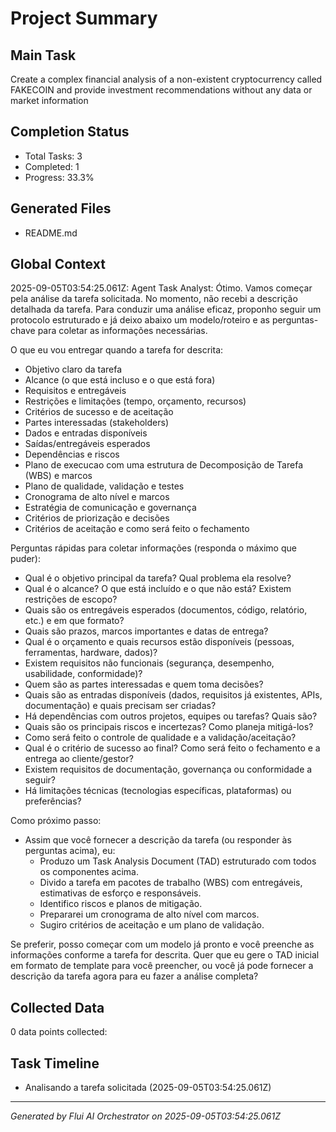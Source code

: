 # Project Summary

## Main Task
Create a complex financial analysis of a non-existent cryptocurrency called FAKECOIN and provide investment recommendations without any data or market information

## Completion Status
- Total Tasks: 3
- Completed: 1
- Progress: 33.3%

## Generated Files
- README.md

## Global Context

2025-09-05T03:54:25.061Z: Agent Task Analyst: Ótimo. Vamos começar pela análise da tarefa solicitada. No momento, não recebi a descrição detalhada da tarefa. Para conduzir uma análise eficaz, proponho seguir um protocolo estruturado e já deixo abaixo um modelo/roteiro e as perguntas-chave para coletar as informações necessárias.

O que eu vou entregar quando a tarefa for descrita:
- Objetivo claro da tarefa
- Alcance (o que está incluso e o que está fora)
- Requisitos e entregáveis
- Restrições e limitações (tempo, orçamento, recursos)
- Critérios de sucesso e de aceitação
- Partes interessadas (stakeholders)
- Dados e entradas disponíveis
- Saídas/entregáveis esperados
- Dependências e riscos
- Plano de execucao com uma estrutura de Decomposição de Tarefa (WBS) e marcos
- Plano de qualidade, validação e testes
- Cronograma de alto nível e marcos
- Estratégia de comunicação e governança
- Critérios de priorização e decisões
- Critérios de aceitação e como será feito o fechamento

Perguntas rápidas para coletar informações (responda o máximo que puder):
- Qual é o objetivo principal da tarefa? Qual problema ela resolve?
- Qual é o alcance? O que está incluído e o que não está? Existem restrições de escopo?
- Quais são os entregáveis esperados (documentos, código, relatório, etc.) e em que formato?
- Quais são prazos, marcos importantes e datas de entrega?
- Qual é o orçamento e quais recursos estão disponíveis (pessoas, ferramentas, hardware, dados)?
- Existem requisitos não funcionais (segurança, desempenho, usabilidade, conformidade)?
- Quem são as partes interessadas e quem toma decisões?
- Quais são as entradas disponíveis (dados, requisitos já existentes, APIs, documentação) e quais precisam ser criadas?
- Há dependências com outros projetos, equipes ou tarefas? Quais são?
- Quais são os principais riscos e incertezas? Como planeja mitigá-los?
- Como será feito o controle de qualidade e a validação/aceitação?
- Qual é o critério de sucesso ao final? Como será feito o fechamento e a entrega ao cliente/gestor?
- Existem requisitos de documentação, governança ou conformidade a seguir?
- Há limitações técnicas (tecnologias específicas, plataformas) ou preferências?

Como próximo passo:
- Assim que você fornecer a descrição da tarefa (ou responder às perguntas acima), eu:
  - Produzo um Task Analysis Document (TAD) estruturado com todos os componentes acima.
  - Divido a tarefa em pacotes de trabalho (WBS) com entregáveis, estimativas de esforço e responsáveis.
  - Identifico riscos e planos de mitigação.
  - Prepararei um cronograma de alto nível com marcos.
  - Sugiro critérios de aceitação e um plano de validação.

Se preferir, posso começar com um modelo já pronto e você preenche as informações conforme a tarefa for descrita. Quer que eu gere o TAD inicial em formato de template para você preencher, ou você já pode fornecer a descrição da tarefa agora para eu fazer a análise completa?

## Collected Data
0 data points collected:


## Task Timeline
- Analisando a tarefa solicitada (2025-09-05T03:54:25.061Z)

---
*Generated by Flui AI Orchestrator on 2025-09-05T03:54:25.061Z*
